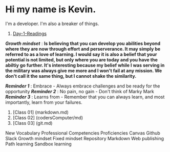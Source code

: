 # Hi my name is Kevin.
I'm a developer.
I'm also a breaker of things.

1. [Day-1-Readings](day1.md)

***Growth mindset*** : **Is believing that you can develop you abilities beyond where they are now through effort and perserverance. It may simply be referred to as a love of learning. I would say it is also a belief that your potential is not limited, but only where you are today and you have the abiltiy go further. It's interesting because my belief while I was serving in the military was always give me more and I won't fail at any mission. We don't call it the same thing, but I cannot shake the similarity.**

***Reminder 1*** : Embrace - Always embrace challenges and be ready for the opportunity
***Reminder 2*** : No pain, no gain - Don't think of Marky Mark
***Reminder 3*** : Learns from - Remember that you can always learn, and most importantly, learn from your failures. 

1. [Class 01] (markdown.md)
2. [Class 02] (codersComputer/md)
3. [Class 03] (git.md)



New Vocabulary
Professional Competencies
Proficiencies
Canvas
Github
Slack
Growth mindset
Fixed mindset
Repository
Markdown
Web publishing
Path learning
Sandbox learning
